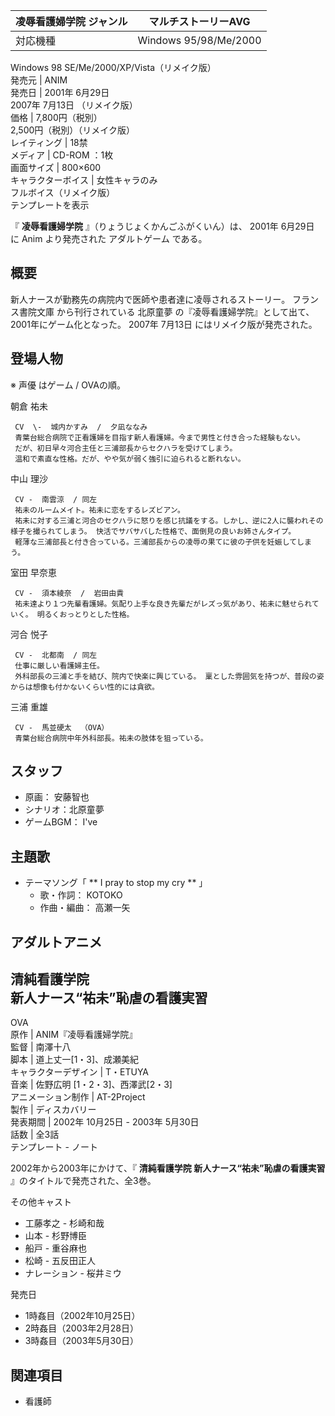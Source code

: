 凌辱看護婦学院  ジャンル  |  マルチストーリーAVG   
---|---  
対応機種  |  Windows 95/98/Me/2000   
Windows 98 SE/Me/2000/XP/Vista（リメイク版）  
発売元  |  ANIM   
発売日  |  2001年  6月29日    
2007年  7月13日  （リメイク版）  
価格  |  7,800円（税別）   
2,500円（税別）（リメイク版）  
レイティング  |  18禁   
メディア  |  CD-ROM  ：1枚   
画面サイズ  |  800×600   
キャラクターボイス  |  女性キャラのみ   
フルボイス（リメイク版）  
テンプレートを表示  
  
『 **凌辱看護婦学院** 』（りょうじょくかんごふがくいん）は、  2001年  6月29日  に  Anim  より発売された  アダルトゲーム
である。

##  概要  

新人ナースが勤務先の病院内で医師や患者達に凌辱されるストーリー。  フランス書院文庫  から刊行されている  北原童夢
の『凌辱看護婦学院』として出て、2001年にゲーム化となった。  2007年  7月13日  にはリメイク版が発売された。

##  登場人物  

※  声優  はゲーム / OVAの順。

朝倉 祐未

     CV  \-  城内かすみ  /  夕凪ななみ 
     青葉台総合病院で正看護婦を目指す新人看護婦。今まで男性と付き合った経験もない。 
     だが、初日早々河合主任と三浦部長からセクハラを受けてしまう。 
     温和で素直な性格。だが、やや気が弱く強引に迫られると断れない。 

中山 理沙

     CV -  南雲涼  / 同左 
     祐未のルームメイト。祐未に恋をするレズビアン。 
     祐未に対する三浦と河合のセクハラに怒りを感じ抗議をする。しかし、逆に2人に襲われその様子を撮られてしまう。 快活でサバサバした性格で、面倒見の良いお姉さんタイプ。 
     軽薄な三浦部長と付き合っている。三浦部長からの凌辱の果てに彼の子供を妊娠してしまう。 

室田 早奈恵

     CV -  須本綾奈  /  岩田由貴 
     祐未達より１つ先輩看護婦。気配り上手な良き先輩だがレズっ気があり、祐未に魅せられていく。 明るくおっとりとした性格。 

河合 悦子

     CV -  北都南  / 同左 
     仕事に厳しい看護婦主任。 
     外科部長の三浦と手を結び、院内で快楽に興じている。 稟とした雰囲気を持つが、普段の姿からは想像も付かないくらい性的には貪欲。 

三浦 重雄

     CV -  馬並硬太  （OVA） 
     青葉台総合病院中年外科部長。祐未の肢体を狙っている。 

##  スタッフ  

  * 原画：  安藤智也 
  * シナリオ：北原童夢 
  * ゲームBGM：  I've 

##  主題歌  

  * テーマソング「 ** I pray to stop my cry  ** 」 
    * 歌・作詞：  KOTOKO 
    * 作曲・編曲：  高瀬一矢 

##  アダルトアニメ  

清純看護学院  
新人ナース“祐未”恥虐の看護実習  
---  
OVA  
原作  |  ANIM『凌辱看護婦学院』   
監督  |  南澤十八   
脚本  |  道上丈一[1・3]、成瀬美紀   
キャラクターデザイン  |  T・ETUYA   
音楽  |  佐野広明  [1・2・3]、西澤武[2・3]   
アニメーション制作  |  AT-2Project   
製作  |  ディスカバリー   
発表期間  |  2002年  10月25日  \-  2003年  5月30日   
話数  |  全3話   
テンプレート  \-  ノート  
  
2002年から2003年にかけて、『 **清純看護学院 新人ナース“祐未”恥虐の看護実習** 』のタイトルで発売された、全3巻。

その他キャスト

  * 工藤孝之 -  杉崎和哉 
  * 山本 -  杉野博臣 
  * 船戸 -  重谷麻也 
  * 松崎 -  五反田正人 
  * ナレーション -  桜井ミウ 

発売日

  * 1時姦目（2002年10月25日） 
  * 2時姦目（2003年2月28日） 
  * 3時姦目（2003年5月30日） 

##  関連項目  

  * 看護師 

